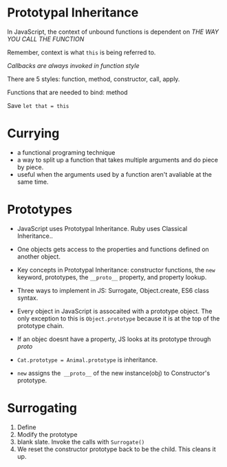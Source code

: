 # Prototypal Inheritance
 
In JavaScript, the context of unbound functions is dependent on _THE WAY YOU CALL THE FUNCTION_

Remember, context is what `this` is being referred to.

_Callbacks are always invoked in function style_

There are 5 styles: function, method, constructor, call, apply.

Functions that are needed to bind: method

Save `let that = this`

# Currying

- a functional programing technique
- a way to split up a function that takes multiple arguments and do piece by piece.
- useful when the arguments used by a function aren't avaliable at the same time.

# Prototypes

- JavaScript uses Prototypal Inheritance. Ruby uses Classical Inheritance..

- One objects gets access to the properties and functions defined on another object.

- Key concepts in Prototypal Inheritance: constructor functions, the `new` keyword, prototypes, the `__proto__` property, and property lookup.

- Three ways to implement in JS: Surrogate, Object.create, ES6 class syntax.

- Every object in JavaScript is assocaited with a prototype object. The only exception to this is `Object.prototype` because it is at the top of the prototype chain.

- If an objec doesnt have a property, JS looks at its prototype through _proto_

- `Cat.prototype = Animal.prototype` is inheritance.

- `new` assigns the` __proto__` of the new instance(obj) to Constructor's prototype.

# Surrogating

1. Define
2. Modify the prototype
3. blank slate. Invoke the calls with `Surrogate()`
4.  We reset the constructor prototype back to be the child. This cleans it up.


